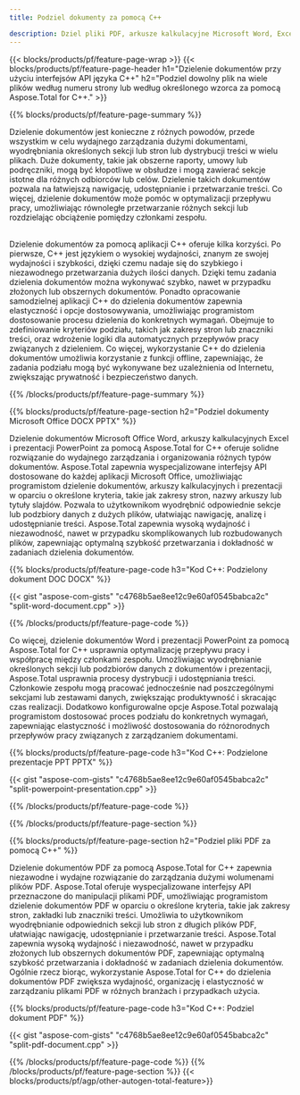```yaml
---
title: Podziel dokumenty za pomocą C++ 

description: Dziel pliki PDF, arkusze kalkulacyjne Microsoft Word, Excel i prezentacje PowerPoint za pośrednictwem aplikacji C++. Podziel dokument według numeru strony lub według określonego wcześniej wzoru.
---
```


{{< blocks/products/pf/feature-page-wrap >}}
{{< blocks/products/pf/feature-page-header h1="Dzielenie dokumentów przy użyciu interfejsów API języka C++" h2="Podziel dowolny plik na wiele plików według numeru strony lub według określonego wzorca za pomocą Aspose.Total for C++." >}}

{{% blocks/products/pf/feature-page-summary %}}

Dzielenie dokumentów jest konieczne z różnych powodów, przede wszystkim w celu wydajnego zarządzania dużymi dokumentami, wyodrębniania określonych sekcji lub stron lub dystrybucji treści w wielu plikach. Duże dokumenty, takie jak obszerne raporty, umowy lub podręczniki, mogą być kłopotliwe w obsłudze i mogą zawierać sekcje istotne dla różnych odbiorców lub celów. Dzielenie takich dokumentów pozwala na łatwiejszą nawigację, udostępnianie i przetwarzanie treści. Co więcej, dzielenie dokumentów może pomóc w optymalizacji przepływu pracy, umożliwiając równoległe przetwarzanie różnych sekcji lub rozdzielając obciążenie pomiędzy członkami zespołu. <br /><br />

Dzielenie dokumentów za pomocą aplikacji C++ oferuje kilka korzyści. Po pierwsze, C++ jest językiem o wysokiej wydajności, znanym ze swojej wydajności i szybkości, dzięki czemu nadaje się do szybkiego i niezawodnego przetwarzania dużych ilości danych. Dzięki temu zadania dzielenia dokumentów można wykonywać szybko, nawet w przypadku złożonych lub obszernych dokumentów. Ponadto opracowanie samodzielnej aplikacji C++ do dzielenia dokumentów zapewnia elastyczność i opcje dostosowywania, umożliwiając programistom dostosowanie procesu dzielenia do konkretnych wymagań. Obejmuje to zdefiniowanie kryteriów podziału, takich jak zakresy stron lub znaczniki treści, oraz wdrożenie logiki dla automatycznych przepływów pracy związanych z dzieleniem. Co więcej, wykorzystanie C++ do dzielenia dokumentów umożliwia korzystanie z funkcji offline, zapewniając, że zadania podziału mogą być wykonywane bez uzależnienia od Internetu, zwiększając prywatność i bezpieczeństwo danych. 

{{% /blocks/products/pf/feature-page-summary  %}}

{{% blocks/products/pf/feature-page-section  h2="Podziel dokumenty Microsoft Office DOCX PPTX" %}}

Dzielenie dokumentów Microsoft Office Word, arkuszy kalkulacyjnych Excel i prezentacji PowerPoint za pomocą Aspose.Total for C++ oferuje solidne rozwiązanie do wydajnego zarządzania i organizowania różnych typów dokumentów. Aspose.Total zapewnia wyspecjalizowane interfejsy API dostosowane do każdej aplikacji Microsoft Office, umożliwiając programistom dzielenie dokumentów, arkuszy kalkulacyjnych i prezentacji w oparciu o określone kryteria, takie jak zakresy stron, nazwy arkuszy lub tytuły slajdów. Pozwala to użytkownikom wyodrębnić odpowiednie sekcje lub podzbiory danych z dużych plików, ułatwiając nawigację, analizę i udostępnianie treści. Aspose.Total zapewnia wysoką wydajność i niezawodność, nawet w przypadku skomplikowanych lub rozbudowanych plików, zapewniając optymalną szybkość przetwarzania i dokładność w zadaniach dzielenia dokumentów.

{{% blocks/products/pf/feature-page-code h3="Kod C++: Podzielony dokument DOC DOCX" %}}

{{< gist "aspose-com-gists" "c4768b5ae8ee12c9e60af0545babca2c" "split-word-document.cpp" >}}

{{% /blocks/products/pf/feature-page-code  %}}

Co więcej, dzielenie dokumentów Word i prezentacji PowerPoint za pomocą Aspose.Total for C++ usprawnia optymalizację przepływu pracy i współpracę między członkami zespołu. Umożliwiając wyodrębnianie określonych sekcji lub podzbiorów danych z dokumentów i prezentacji, Aspose.Total usprawnia procesy dystrybucji i udostępniania treści. Członkowie zespołu mogą pracować jednocześnie nad poszczególnymi sekcjami lub zestawami danych, zwiększając produktywność i skracając czas realizacji. Dodatkowo konfigurowalne opcje Aspose.Total pozwalają programistom dostosować proces podziału do konkretnych wymagań, zapewniając elastyczność i możliwość dostosowania do różnorodnych przepływów pracy związanych z zarządzaniem dokumentami.

{{% blocks/products/pf/feature-page-code h3="Kod C++: Podzielone prezentacje PPT PPTX" %}}

{{< gist "aspose-com-gists" "c4768b5ae8ee12c9e60af0545babca2c" "split-powerpoint-presentation.cpp" >}}

{{% /blocks/products/pf/feature-page-code  %}}

{{% /blocks/products/pf/feature-page-section %}}

{{% blocks/products/pf/feature-page-section  h2="Podziel pliki PDF za pomocą C++" %}}

Dzielenie dokumentów PDF za pomocą Aspose.Total for C++ zapewnia niezawodne i wydajne rozwiązanie do zarządzania dużymi wolumenami plików PDF. Aspose.Total oferuje wyspecjalizowane interfejsy API przeznaczone do manipulacji plikami PDF, umożliwiając programistom dzielenie dokumentów PDF w oparciu o określone kryteria, takie jak zakresy stron, zakładki lub znaczniki treści. Umożliwia to użytkownikom wyodrębnianie odpowiednich sekcji lub stron z długich plików PDF, ułatwiając nawigację, udostępnianie i przetwarzanie treści. Aspose.Total zapewnia wysoką wydajność i niezawodność, nawet w przypadku złożonych lub obszernych dokumentów PDF, zapewniając optymalną szybkość przetwarzania i dokładność w zadaniach dzielenia dokumentów. Ogólnie rzecz biorąc, wykorzystanie Aspose.Total for C++ do dzielenia dokumentów PDF zwiększa wydajność, organizację i elastyczność w zarządzaniu plikami PDF w różnych branżach i przypadkach użycia.

{{% blocks/products/pf/feature-page-code h3="Kod C++: Podziel dokument PDF" %}}

{{< gist "aspose-com-gists" "c4768b5ae8ee12c9e60af0545babca2c" "split-pdf-document.cpp" >}}

{{% /blocks/products/pf/feature-page-code  %}}
{{% /blocks/products/pf/feature-page-section %}}
{{< blocks/products/pf/agp/other-autogen-total-feature>}}